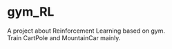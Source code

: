 # gym_RL
A project about Reinforcement Learning based on gym.  
Train CartPole and MountainCar mainly.
